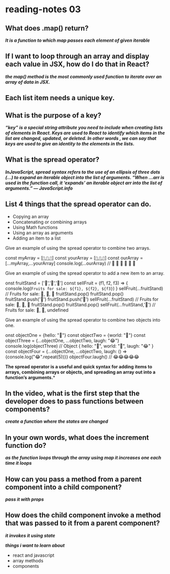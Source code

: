 # reading-notes 03

## What does .map() return?
***It is a function to which map passes each element of given iterable***
## If I want to loop through an array and display each value in JSX, how do I do that in React?
***the map() method is the most commonly used function to iterate over an array of data in JSX.***
## Each list item needs a unique key.
## What is the purpose of a key?
 ***“key” is a special string attribute you need to include when creating lists of elements in React. Keys are used to React to identify which items in the list are changed, updated, or deleted. In other words
 , we can say that keys are used to give an identity to the elements in the lists.***
 
## What is the spread operator?
***InJavaScript, spread syntax refers to the use of an ellipsis of three dots (…) to expand an iterable object into the list of arguments.
“When ...arr is used in the function call, it ‘expands’ an iterable object arr into the list of arguments.” — JavaScript.info***
## List 4 things that the spread operator can do. 

* Copying an array
* Concatenating or combining arrays
* Using Math functions
* Using an array as arguments
* Adding an item to a list

Give an example of using the spread operator to combine two arrays.

const myArray = [`🤪`,`🐻`,`🎌`]
const yourArray = [`🙂`,`🤗`,`🤩`]
const ourArray = [...myArray,...yourArray]
console.log(...ourArray) // 🤪 🐻 🎌 🙂 🤗 🤩

Give an example of using the spread operator to add a new item to an array.

onst fruitStand = ['🍏','🍊','🍌']
const sellFruit = (f1, f2, f3) => { console.log(`Fruits for sale: ${f1}, ${f2}, ${f3}`) }
sellFruit(...fruitStand) // Fruits for sale: 🍏, 🍊, 🍌
fruitStand.pop()
fruitStand.pop()
fruitStand.push('🍉')
fruitStand.push('🍍')
sellFruit(...fruitStand) // Fruits for sale: 🍏, 🍉, 🍍
fruitStand.pop()
fruitStand.pop()
sellFruit(...fruitStand,'🍋') // Fruits for sale: 🍏, 🍋, undefined

Give an example of using the spread operator to combine two objects into one.

onst objectOne = {hello: "🤪"}
const objectTwo = {world: "🐻"}
const objectThree = {...objectOne, ...objectTwo, laugh: "😂"}
console.log(objectThree) // Object { hello: "🤪", world: "🐻", laugh: "😂" }
const objectFour = {...objectOne, ...objectTwo, laugh: () => {console.log("😂".repeat(5))}}
objectFour.laugh() // 😂😂😂😂😂

**The spread operator is a useful and quick syntax for adding items to arrays,
combining arrays or objects, and spreading an array out into a function’s arguments.***

## In the video, what is the first step that the developer does to pass functions between components?
***create a function where the states are changed***

## In your own words, what does the increment function do?
***as the function loops through the array using map it increases one each time it loops***

## How can you pass a method from a parent component into a child component?
***pass it with props***

## How does the child component invoke a method that was passed to it from a parent component?
***it invokes it using state***

***things i want to learn about***
* react and javascript
* array methods
* components 


